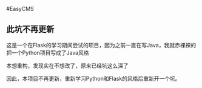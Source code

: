 #EasyCMS

## 此坑不再更新

这是一个在Flask的学习期间尝试的项目，因为之前一直在写Java，我就赤裸裸的把一个Python项目写成了Java风格

本想重构，发现实在不想改了，原来已经坑这么深了

因此，本项目不再更新，重新学习Python和Flask的风格后重新开一个坑。
